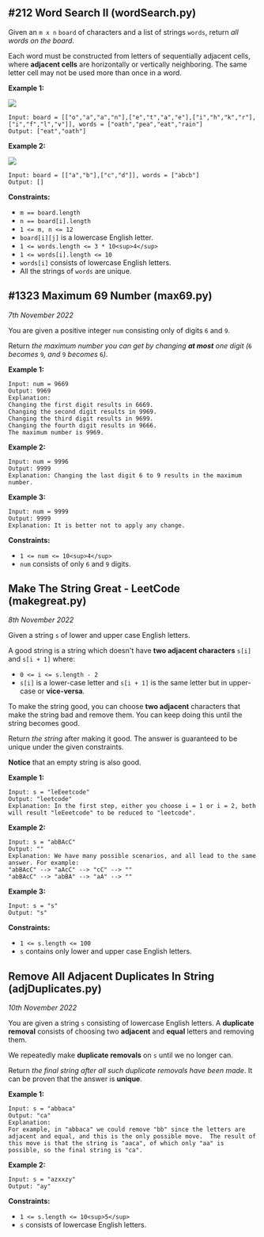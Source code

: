 ## #212 Word Search II (wordSearch.py) 
Given an `m x n` `board` of characters and a list of strings `words`, return _all words on the board_.

Each word must be constructed from letters of sequentially adjacent cells, where **adjacent cells** are horizontally or vertically neighboring. The same letter cell may not be used more than once in a word.

**Example 1:**

![](https://assets.leetcode.com/uploads/2020/11/07/search1.jpg)

```
Input: board = [["o","a","a","n"],["e","t","a","e"],["i","h","k","r"],["i","f","l","v"]], words = ["oath","pea","eat","rain"]
Output: ["eat","oath"]

```

**Example 2:**

![](https://assets.leetcode.com/uploads/2020/11/07/search2.jpg)

```
Input: board = [["a","b"],["c","d"]], words = ["abcb"]
Output: []

```

**Constraints:**

-   `m == board.length`
-   `n == board[i].length`
-   `1 <= m, n <= 12`
-   `board[i][j]` is a lowercase English letter.
-   `1 <= words.length <= 3 * 10<sup>4</sup>`
-   `1 <= words[i].length <= 10`
-   `words[i]` consists of lowercase English letters.
-   All the strings of `words` are unique.

## #1323 Maximum 69 Number (max69.py)
*7th November 2022*

You are given a positive integer `num` consisting only of digits `6` and `9`.

Return _the maximum number you can get by changing **at most** one digit (_`6` _becomes_ `9`_, and_ `9` _becomes_ `6`_)_.

**Example 1:**

```
Input: num = 9669
Output: 9969
Explanation:
Changing the first digit results in 6669.
Changing the second digit results in 9969.
Changing the third digit results in 9699.
Changing the fourth digit results in 9666.
The maximum number is 9969.

```

**Example 2:**

```
Input: num = 9996
Output: 9999
Explanation: Changing the last digit 6 to 9 results in the maximum number.

```

**Example 3:**

```
Input: num = 9999
Output: 9999
Explanation: It is better not to apply any change.

```

**Constraints:**

-   `1 <= num <= 10<sup>4</sup>`
-   `num` consists of only `6` and `9` digits.

## Make The String Great - LeetCode (makegreat.py)
*8th November 2022*

Given a string `s` of lower and upper case English letters.

A good string is a string which doesn't have **two adjacent characters** `s[i]` and `s[i + 1]` where:

-   `0 <= i <= s.length - 2`
-   `s[i]` is a lower-case letter and `s[i + 1]` is the same letter but in upper-case or **vice-versa**.

To make the string good, you can choose **two adjacent** characters that make the string bad and remove them. You can keep doing this until the string becomes good.

Return _the string_ after making it good. The answer is guaranteed to be unique under the given constraints.

**Notice** that an empty string is also good.

**Example 1:**

```
Input: s = "leEeetcode"
Output: "leetcode"
Explanation: In the first step, either you choose i = 1 or i = 2, both will result "leEeetcode" to be reduced to "leetcode".

```

**Example 2:**

```
Input: s = "abBAcC"
Output: ""
Explanation: We have many possible scenarios, and all lead to the same answer. For example:
"abBAcC" --> "aAcC" --> "cC" --> ""
"abBAcC" --> "abBA" --> "aA" --> ""

```

**Example 3:**

```
Input: s = "s"
Output: "s"

```

**Constraints:**

-   `1 <= s.length <= 100`
-   `s` contains only lower and upper case English letters.

## Remove All Adjacent Duplicates In String (adjDuplicates.py)
*10th November 2022*

You are given a string `s` consisting of lowercase English letters. A **duplicate removal** consists of choosing two **adjacent** and **equal** letters and removing them.

We repeatedly make **duplicate removals** on `s` until we no longer can.

Return _the final string after all such duplicate removals have been made_. It can be proven that the answer is **unique**.

**Example 1:**

```
Input: s = "abbaca"
Output: "ca"
Explanation: 
For example, in "abbaca" we could remove "bb" since the letters are adjacent and equal, and this is the only possible move.  The result of this move is that the string is "aaca", of which only "aa" is possible, so the final string is "ca".

```

**Example 2:**

```
Input: s = "azxxzy"
Output: "ay"

```

**Constraints:**

-   `1 <= s.length <= 10<sup>5</sup>`
-   `s` consists of lowercase English letters.
